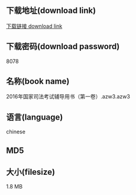 ## 下载地址(download link)
[下载链接 download link](https://tutu365.netlify.app/?s=2016%E5%B9%B4%E5%9B%BD%E5%AE%B6%E5%8F%B8%E6%B3%95%E8%80%83%E8%AF%95%E8%BE%85%E5%AF%BC%E7%94%A8%E4%B9%A6%EF%BC%88%E7%AC%AC%E4%B8%80%E5%8D%B7%EF%BC%89.azw3)

## 下载密码(download password)
8078

## 名称(book name)
2016年国家司法考试辅导用书（第一卷）.azw3.azw3

## 语言(language)
chinese

## MD5


## 大小(filesize)
1.8 MB
